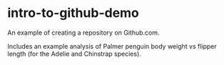 # intro-to-github-demo
An example of creating a repository on Github.com.

Includes an example analysis of Palmer penguin body weight vs flipper length (for the Adelie and Chinstrap species).
